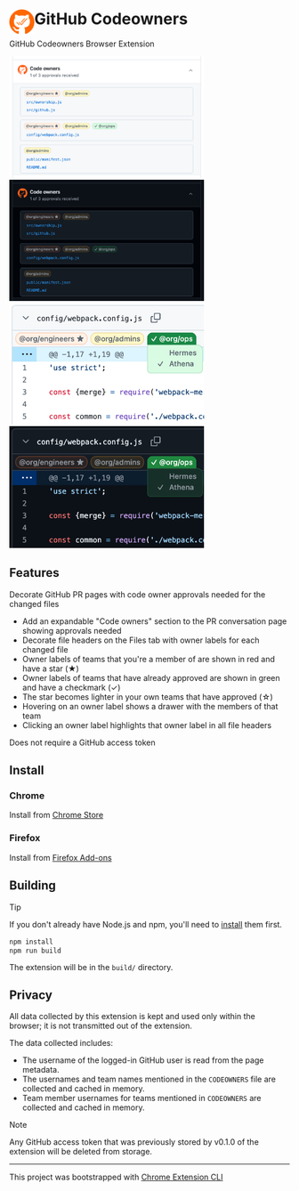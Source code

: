# <img src="public/icons/icon_48.png" width="45" align="left"> GitHub Codeowners

GitHub Codeowners Browser Extension

<img src="screenshot-mergebox-light.png" alt="dark screenshot" width="350"/>
<img src="screenshot-mergebox-dark.png" alt="dark screenshot" width="350"/>
<img src="screenshot-fileheader-light.png" alt="light screenshot" width="350"/>
<img src="screenshot-fileheader-dark.png" alt="light screenshot" width="350"/>

## Features

Decorate GitHub PR pages with code owner approvals needed for the changed files

- Add an expandable "Code owners" section to the PR conversation page showing approvals needed
- Decorate file headers on the Files tab with owner labels for each changed file
- Owner labels of teams that you're a member of are shown in red and have a star (★)
- Owner labels of teams that have already approved are shown in green and have a checkmark (✓)
- The star becomes lighter in your own teams that have approved (☆)
- Hovering on an owner label shows a drawer with the members of that team
- Clicking an owner label highlights that owner label in all file headers

Does not require a GitHub access token

## Install

### Chrome

Install from [Chrome Store](https://chromewebstore.google.com/detail/GitHub%20Codeowners/bleicmjinodghcdonmnfgmjmhgnhppbk)

### Firefox

Install from [Firefox Add-ons](https://addons.mozilla.org/en-US/firefox/addon/github-codeowners/)

## Building

> [!TIP]
> If you don't already have Node.js and npm, you'll need to [install](https://docs.npmjs.com/downloading-and-installing-node-js-and-npm) them first.

```
npm install
npm run build
```

The extension will be in the `build/` directory.

## Privacy

All data collected by this extension is kept and used only within the browser; it is not transmitted out of the extension.

The data collected includes:
* The username of the logged-in GitHub user is read from the page metadata.
* The usernames and team names mentioned in the `CODEOWNERS` file are collected and cached in memory.
* Team member usernames for teams mentioned in `CODEOWNERS` are collected and cached in memory.

> [!NOTE]
> Any GitHub access token that was previously stored by v0.1.0 of the extension will be deleted from storage.

---

This project was bootstrapped with [Chrome Extension CLI](https://github.com/dutiyesh/chrome-extension-cli)

<!-- Fake change for screenshot demo -->

